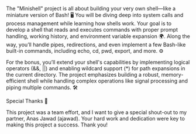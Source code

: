 The "Minishell" project is all about building your very own shell—like a miniature version of Bash! 🖥️ You will be diving deep into system calls and process management while learning how shells work. Your goal is to develop a shell that reads and executes commands with proper prompt handling, working history, and environment variable expansion 🌍. Along the way, you’ll handle pipes, redirections, and even implement a few Bash-like built-in commands, including echo, cd, pwd, export, and more. ⚙️


For the bonus, you’ll extend your shell's capabilities by implementing logical operators (&&, ||) and enabling wildcard support (*) for path expansions in the current directory. The project emphasizes building a robust, memory-efficient shell while handling complex operations like signal processing and piping multiple commands. 🛠️


Special Thanks 🙌

This project was a team effort, and I want to give a special shout-out to my partner, Anas Jawad (ajawad). Your hard work and dedication were key to making this project a success. Thank you!
